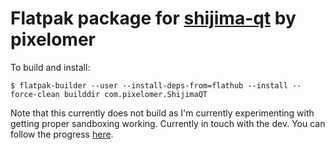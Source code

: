 # Flatpak package for [shijima-qt](https://getshijima.app/) by pixelomer
To build and install:

`$ flatpak-builder --user --install-deps-from=flathub --install --force-clean builddir com.pixelomer.ShijimaQT`

Note that this currently does not build as I'm currently experimenting with getting proper sandboxing working. Currently in touch with the dev. You can follow the progress [here](https://github.com/pixelomer/Shijima-Qt-releases/issues/13).
